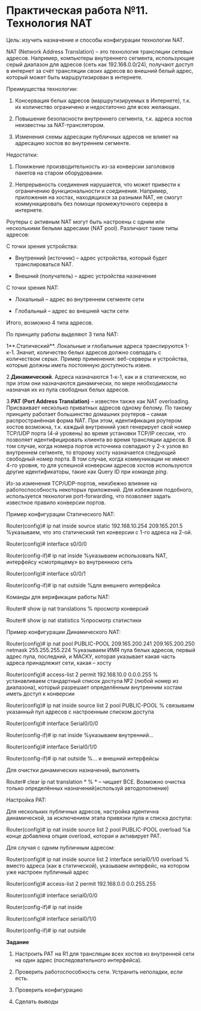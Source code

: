 # Практическая работа №11. Технология NAT

Цель: изучить назначение и способы конфигурации технологии NAT.

NAT \(Network Address Translation\) – это технология трансляции сетевых адресов. Например, компьютеры внутреннего сегмента, использующие серый диапазон для адресов \(сеть как 192.168.0.0/24\), получают доступ в интернет за счёт трансляции своих адресов во внешний белый адрес, который может быть маршрутизирован в интернете.

Преимущества технологии:

1. Консервация белых адресов \(маршрутизируемых в Интернете\), т.к. их количество ограничено и недостаточно для всех желающих.

2. Повышение безопасности внутреннего сегмента, т.к. адреса хостов неизвестны за NAT-транслятором.

3. Изменения схемы адресации публичных адресов не влияет на адресацию хостов во внутреннем сегменте.

Недостатки:

1. Понижение производительность из-за конверсии заголовков пакетов на старом оборудовании.

2. Непрерывность соединения нарушается, что может привести к ограничению функциональности и соединения. Например, приложения на хостах, находящихся за разными NAT, не смогут коммуницировать без помощи промежуточного сервера в интернете.

Роутеры с активным NAT могут быть настроены с одним или несколькими белыми адресами \(NAT pool\). Различают такие типы адресов:

С точки зрения устройства:

* Внутренний \(источник\) – адрес устройства, который будет транслироваться NAT.

* Внешний \(получатель\) – адрес устройства назначения

С точки зрения NAT:

* Локальный – адрес во внутреннем сегменте сети

* Глобальный – адрес во внешней части сети

Итого, возможно 4 типа адресов.

По принципу работы выделяют 3 типа NAT:

1**.Статический**. Локальные и глобальные адреса транслируются 1-к-1. Значит, количество белых адресов должно совпадать с количеством серых. Пример применения: веб-серверы и устройства, которые должны иметь постоянную доступность извне.

2.**Динамический**. Адреса назначаются 1-к-1, как и в статическом, но при этом они назначаются динамически, по мере необходимости назначая их из пула свободных белых адресов.

3.**PAT \(Port Address Translation\)** – известен также как NAT overloading. Присваивает несколько приватных адресов одному белому. По такому принципу работает большинство домашних роутеров – самая распространённая форма NAT. При этом, идентификация роутером хостов возможна, т.к. каждый внутренний узел генерирует свой номер TCP/UDP порта \(4-й уровень\) во время установки TCP/IP сессии, что позволяет идентифицировать клиента во время трансляции адресов. В том случае, когда номера портов источника совпадают у 2-х узлов во внутреннем сегменте, то второму хосту назначается следующий свободный номер порта. В том случае, когда коммуникации не имеют 4-го уровня, то для успешной конверсии адресов хостов используются другие идентификаторы, такие как Query ID при команде _ping_.

Из-за изменения TCP/UDP-портов, неизбежно влияние на работоспособность некоторых приложений. Для избежания подобного, используется технология port-forwarding, что позволяет задать известное правило конверсии портов.

Пример конфигурации Статического NAT:

Router\(config\)\# ip nat inside source static 192.168.10.254 209.165.201.5 %указываем, что это статический тип конверсии с 1-го адреса на 2-ой.

Router\(config\)\# interface s0/0/0

Router\(config-if\)\# ip nat inside %указываем использовать NAT, интерфейсу «смотрящему» во внутреннюю сеть

Router\(config\)\# interface s0/0/1

Router\(config-if\)\# ip nat outside %для внешнего интерфейса

Команды для верификации работы NAT:

Router\# show ip nat translations % просмотр конверсий

Router\# show ip nat statistics %просмотр статистики

Пример конфигурации Динамического NAT:

Router\(config\)\# ip nat pool PUBLIC-POOL 209.165.200.241 209.165.200.250 netmask 255.255.255.224 %указываем ИМЯ пула белых адресов, первый адрес пула, последний, и МАСКУ, которая указывает какая часть адреса принадлежит сети, какая – хосту

Router\(config\)\# access-list 2 permit 192.168.10.0 0.0.0.255 % устанавливаем стандартный список доступа №2 \(любой номер из диапазона\), который разрешает определённым внутренним хостам иметь доступ к конверсии

Router\(config\)\# ip nat inside source list 2 pool PUBLIC-POOL % связываем указанный пул адресов с настроенным списком доступа

Router\(config\)\# interface Serial0/0/0

Router\(config-if\)\# ip nat inside %указываем внутренний...

Router\(config\)\# interface Serial0/1/0

Router\(config-if\)\# ip nat outside %… и внешний интерфейсы

Для очистки динамических назначений, выполнять

Router\# сlear ip nat translation \* % \* – чищает ВСЕ. Возможно очистка только определённых назначений\(используй автодополнение\)

Настройка PAT:

Для нескольких публичных адресов, настройка идентична динамической, за исключением этапа привязки пула и списка доступа:

Router\(config\)\# ip nat inside source list 2 pool PUBLIC-POOL overload %в конце добавлена опция overload, которая и активирует PAT.

Для случая с одним публичным адресом:

Router\(config\)\# ip nat inside source list 2 interface serial0/1/0 overload % вместо адреса \(как в статической\), указываем интерфейс, на котором уже настроен публичный адрес

Router\(config\)\# access-list 2 permit 192.168.0.0 0.0.255.255

Router\(config\)\# interface serial0/0/0

Router\(config-if\)\# ip nat inside

Router\(config\)\# interface serial0/1/0

Router\(config-if\)\# ip nat outside

**Задание**

1. Настроить PAT на R1 для трансляции всех хостов из внутренней сети на один адрес \(последовательного интерфейса\).

2. Проверить работоспособность сети. Устранить неполадки, если есть.

3. Проверить конфигурацию

4. Сделать выводы

 

